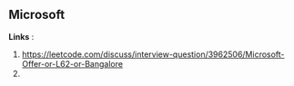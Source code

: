## Microsoft 

**Links** : 
1. https://leetcode.com/discuss/interview-question/3962506/Microsoft-Offer-or-L62-or-Bangalore
2. 


